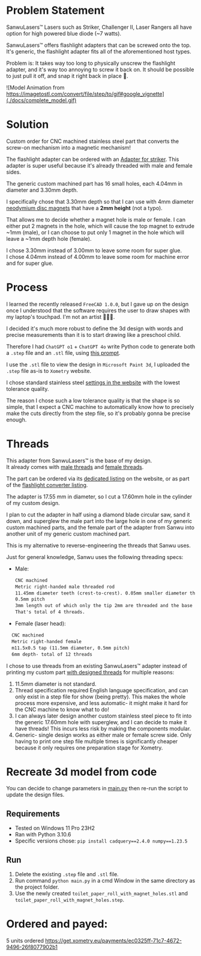 # Problem Statement

SanwuLasers™️ Lasers such as Striker, Challenger II, Laser Rangers all have option for high powered blue diode (~7 watts).

SanwuLasers™️ offers flashlight adapters that can be screwed onto the top. It's generic, the flashlight adapter fits all of the aforementioned host types.

Problem is: It takes way too long to physically unscrew the flashlight adapter, and it's way too annoying to screw it back on. It should be possible to just pull it off, and snap it right back in place 🧲.

![Model Animation from https://imagetostl.com/convert/file/step/to/gif#google_vignette](./docs/complete_model.gif)

# Solution

Custom order for CNC machined stainless steel part that converts the screw-on mechanism into a magnetic mechanism!

The flashlight adapter can be ordered with an [Adapter for striker](#threads). This adapter is super useful because it's already threaded with male and female sides.

The generic custom machined part has 16 small holes, each 4.04mm in diameter and 3.30mm depth.

I specifically chose that 3.30mm depth so that I can use with 4mm diameter [neodymium disc magnets](./docs/neodymium_magnets_amazon_listing.png) that have a **2mm height** (not a typo). 

That allows me to decide whether a magnet hole is male or female. I can either put 2 magnets in the hole, which will cause the top magnet to extrude ~1mm (male), or I can choose to put only 1 magnet in the hole which will leave a ~1mm depth hole (female).

I chose 3.30mm instead of 3.00mm to leave some room for super glue.\
I chose 4.04mm instead of 4.00mm to leave some room for machine error and for super glue.

# Process

I learned the recently released `FreeCAD 1.0.0`, but I gave up on the design once I understood that the software requires the user to draw shapes with my laptop's touchpad. I'm not an artist 🎨🧑‍🎨.

I decided it's much more robust to define the 3d design with words and precise measurements than it is to start drawing like a preschool child.

Therefore I had `ChatGPT o1` + `ChatGPT 4o` write Python code to generate both a `.step` file and an `.stl` file, using [this prompt](./prompt.txt).

I use the `.stl` file to view the design in `Microsoft Paint 3d`, I uploaded the `.step` file as-is to `Xometry` website.

I chose standard stainless steel [settings in the website](./docs/xometry_order_settings.png) with the lowest tolerance quality.

The reason I chose such a low tolerance quality is that the shape is so simple, that I expect a CNC machine to automatically know how to precisely make the cuts directly from the step file, so it's probably gonna be precise enough.

# Threads

This adapter from SanwuLasers™️ is the base of my design.\
It already comes with [male threads](./docs/sanwu_striker_adapter_male_view.jpg) and [female threads](./docs/sanwu_striker_adapter_female_view.jpg).

The part can be ordered via its [dedicated listing](./docs/sanwu_adapter_order_separately.png) on the website, or as part of the [flashlight converter listing](./docs/sanwu_adapter_in_flashlight_converter_listing.png).

The adapter is 17.55 mm in diameter, so I cut a 17.60mm hole in the cylinder of my custom design.

I plan to cut the adapter in half using a diamond blade circular saw, sand it down, and superglew the male part into the large hole in one of my generic custom machined parts, and the female part of the adapter from Sanwu into another unit of my generic custom machined part.

This is my alternative to reverse-engineering the threads that Sanwu uses.

Just for general knowledge, Sanwu uses the following threading specs:

- Male:
  ```txt
  CNC machined
  Metric right-handed male threaded rod
  11.45mm diameter teeth (crest-to-crest). 0.05mm smaller diameter than the female tap.
  0.5mm pitch
  3mm length out of which only the tip 2mm are threaded and the base 1mm runoff is shaved down and not threaded.
  That's total of 4 threads.
  ```
- Female (laser head):
```txt
  CNC machined
  Metric right-handed female
  m11.5x0.5 tap (11.5mm diameter, 0.5mm pitch)
  6mm depth- total of 12 threads
```

I chose to use threads from an existing SanwuLasers™️ adapter instead of printing my custom part [with designed threads](./docs/attempt_design_screw.png) for multiple reasons:
1. 11.5mm diameter is not standard.
2. Thread specification required English language specification, and can only exist in a step file for show (being pretty). This makes the whole process more expensive, and less automatic- it might make it hard for the CNC machine to know what to do!
3. I can always later design another custom stainless steel piece to fit into the generic 17.60mm hole with superglew, and I can decide to make it have threads! This incurs less risk by making the components modular.
4. Generic- single design works as either male or female screw side. Only having to print one step file multiple times is significantly cheaper because it only requires one preparation stage for Xometry.

# Recreate 3d model from code

You can decide to change parameters in [main.py](./main.py) then re-run the script to update the design files.

## Requirements
- Tested on Windows 11 Pro 23H2
- Ran with Python 3.10.6
- Specific versions chose: `pip install cadquery==2.4.0 numpy==1.23.5`

## Run
1. Delete the existing `.step` file and `.stl` file.
2. Run command `python main.py` in a cmd Window in the same directory as the project folder.
3. Use the newly created `toilet_paper_roll_with_magnet_holes.stl` and `toilet_paper_roll_with_magnet_holes.step`.

# Ordered and payed:
5 units ordered https://get.xometry.eu/payments/ec0325ff-71c7-4672-9496-26f8077902b1
